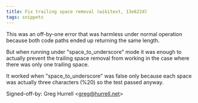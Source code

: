 ```yaml
---
title: Fix trailing space removal (wikitext, 13e622d)
tags: snippets
---
```


This was an off-by-one error that was harmless under normal operation because both code paths ended up returning the same length.

But when running under "space_to_underscore" mode it was enough to actually prevent the trailing space removal from working in the case where there was only one trailing space.

It worked when "space_to_underscore" was false only because each space was actually three characters (%20) so the test passed anyway.

Signed-off-by: Greg Hurrell &lt;greg@hurrell.net&gt;

